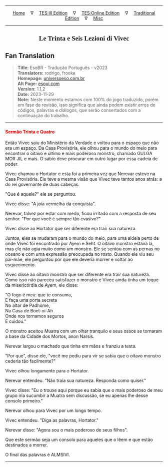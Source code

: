 
---

<!-- Jekyll Page Links -->

<center>
<a href="../../../../../index.html">Home</a>
&emsp;&nabla;&emsp;
<a href="../../../../index-tes3.html">TES:III Edition</a>
&emsp;&nabla;&emsp;
<a href="../../../../index-teso.html">TES:Online Edition</a>
&emsp;&nabla;&emsp;
<a href="../../../../index-traditional.html">Traditional Edition</a>
&emsp;&nabla;&emsp;
<a href="../../../../index-misc.html">Misc</a>
</center>

<!-- Markdown Body Below: -->

---

<center>
<h2><span style="font-family:Georgia">Le Trinta e Seis Lezioni di Vivec</span></h2>
</center>

## Fan Translation

> __Title:__ EsoBR - Tradução Português - v2023\
> __Translators:__ rodrigo, frooke\
> __Homepage:__ [universoeso.com.br][1]\
> __Alt Page:__ [esoui.com][2]\
> __Version:__ 1.1.2\
> __Date:__ 2023-11-29\
> __Note:__ Neste momento estamos com 100% do jogo traduzido, porém em fase de revisão, isso significa que ainda podem existir erros de códigos, palavras e diálogos, que serão consertados com a continuação do trabalho.

[1]: https://www.universoeso.com.br/traducao
[2]: https://www.esoui.com/downloads/info2256-EsoBR-TraduoPortugus-v2023.html

---

#### <span style="color:red">Sermão Trinta e Quatro</span>

Então Vivec saiu do Ministério da Verdade e voltou para o espaço que não era um espaço. Da Casa Provisória, ele olhou para o mundo do meio para encontrar o oitavo e último e mais poderoso monstro, chamado GULGA MOR JIL e mais. O sábio deve procurar em outro lugar por essa cadeia de poder.

Vivec chamou o Hortator e esta foi a primeira vez que Nerevar esteve na Casa Provisória. Ele teve a mesma visão que Vivec teve tantos anos atrás: a do rei governante de duas cabeças.

"Que é aquele?" ele se perguntou.

Vivec disse: "A joia vermelha da conquista".

Nerevar, talvez por estar com medo, ficou irritado com a resposta de seu senhor. "Por que você é sempre tão evasivo?"

Vivec disse ao Hortator que ser diferente era trair sua natureza.

Juntos, eles se mudaram para o mundo do meio, para uma aldeia perto de onde Vivec foi encontrado por Ayem e Seht. O oitavo monstro estava lá, mas ele não agia muito como um monstro. Ele se sentou com as pernas no oceano e com uma expressão preocupada no rosto. Quando ele viu seu pai-mãe, ele perguntou por que ele deveria morrer e voltar ao esquecimento.

Vivec disse ao oitavo monstro que ser diferente era trair sua natureza. Como isso não pareceu satisfazer o monstro e Vivec ainda tinha um toque da misericórdia de Ayem, ele disse:

"O fogo é meu: que te consuma,\
E faça uma porta secreta\
No altar de Padhome,\
Na Casa de Boet-oi-Ah\
Onde nos tornamos seguros\
E cuidou."

O monstro aceitou Muatra com um olhar tranquilo e seus ossos se tornaram a base da Cidade dos Mortos, anon Narsis.

Nerevar largou o machado que tinha em mãos e franziu a testa.

"Por que", disse ele, "você me pediu para vir se sabia que o oitavo monstro cederia tão facilmente?"

Vivec olhou longamente para o Hortator.

Nerevar entendeu. "Não traia sua natureza. Responda como quiser."

Vivec disse: "Eu o trouxe aqui porque eu sabia que o mais poderoso de meu grupo iria sucumbir a Muatra sem discussão, se eu apenas lhe desse consolo primeiro."

Nerevar olhou para Vivec por um longo tempo.

Vivec entendeu. "Diga as palavras, Hortator."

Nerevar disse: "Agora sou o mais poderoso de seus filhos".

Que este sermão seja um consolo para aqueles que o lêem e que estão destinados a morrer.

O final das palavras é ALMSIVI.

---
